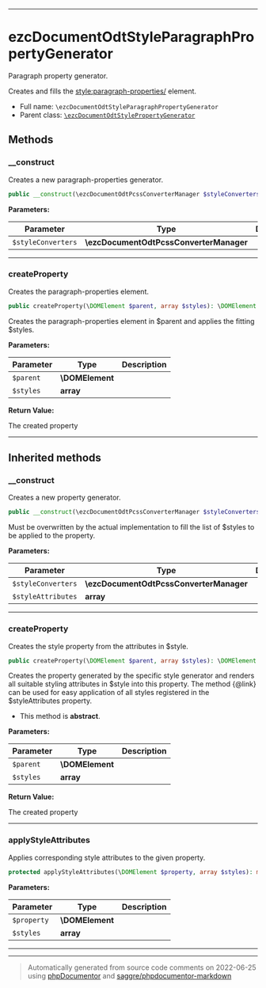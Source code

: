 ***

# ezcDocumentOdtStyleParagraphPropertyGenerator

Paragraph property generator.

Creates and fills the <style:paragraph-properties/> element.

* Full name: `\ezcDocumentOdtStyleParagraphPropertyGenerator`
* Parent class: [`\ezcDocumentOdtStylePropertyGenerator`](./ezcDocumentOdtStylePropertyGenerator.md)




## Methods


### __construct

Creates a new paragraph-properties generator.

```php
public __construct(\ezcDocumentOdtPcssConverterManager $styleConverters): mixed
```








**Parameters:**

| Parameter | Type | Description |
|-----------|------|-------------|
| `$styleConverters` | **\ezcDocumentOdtPcssConverterManager** |  |




***

### createProperty

Creates the paragraph-properties element.

```php
public createProperty(\DOMElement $parent, array $styles): \DOMElement
```

Creates the paragraph-properties element in $parent and applies the fitting $styles.






**Parameters:**

| Parameter | Type | Description |
|-----------|------|-------------|
| `$parent` | **\DOMElement** |  |
| `$styles` | **array** |  |


**Return Value:**

The created property



***


## Inherited methods


### __construct

Creates a new property generator.

```php
public __construct(\ezcDocumentOdtPcssConverterManager $styleConverters, array $styleAttributes): mixed
```

Must be overwritten by the actual implementation to fill the list of
$styles to be applied to the property.






**Parameters:**

| Parameter | Type | Description |
|-----------|------|-------------|
| `$styleConverters` | **\ezcDocumentOdtPcssConverterManager** |  |
| `$styleAttributes` | **array** |  |




***

### createProperty

Creates the style property from the attributes in $style.

```php
public createProperty(\DOMElement $parent, array $styles): \DOMElement
```

Creates the property generated by the specific style generator and
renders all suitable styling attributes in $style into this property.
The method {@link} can be used for easy
application of all styles registered in the $styleAttributes property.


* This method is **abstract**.



**Parameters:**

| Parameter | Type | Description |
|-----------|------|-------------|
| `$parent` | **\DOMElement** |  |
| `$styles` | **array** |  |


**Return Value:**

The created property



***

### applyStyleAttributes

Applies corresponding style attributes to the given property.

```php
protected applyStyleAttributes(\DOMElement $property, array $styles): mixed
```








**Parameters:**

| Parameter | Type | Description |
|-----------|------|-------------|
| `$property` | **\DOMElement** |  |
| `$styles` | **array** |  |




***


***
> Automatically generated from source code comments on 2022-06-25 using [phpDocumentor](http://www.phpdoc.org/) and [saggre/phpdocumentor-markdown](https://github.com/Saggre/phpDocumentor-markdown)
